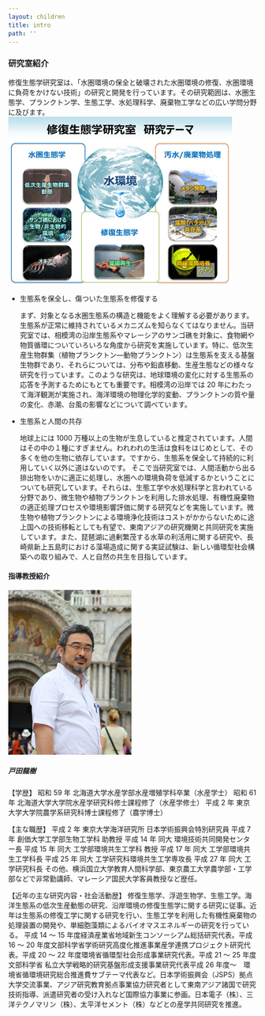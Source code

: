 ```yaml
---
layout: children
title: intro
path: ''
---
```


### 研究室紹介

修復生態学研究室は、「水圏環境の保全と破壊された水圏環境の修復、水圏環境に負荷をかけない技術」の研究と開発を行っています。その研究範囲は、水圏生態学、プランクトン学、生態工学、水処理科学、廃棄物工学などの広い学問分野に及びます。
![image](assets/images/theme.jpg)

- 生態系を保全し、傷ついた生態系を修復する

  まず、対象となる水圏生態系の構造と機能をよく理解する必要があります。生態系が正常に維持されているメカニズムを知らなくてはなりません。当研究室では、相模湾の沿岸生態系やマレーシアのサンゴ礁を対象に、食物網や物質循環についていろいろな角度から研究を実施しています。特に、低次生産生物群集（植物プランクトン―動物プランクトン）は生態系を支える基盤生物群であり、それらについては、分布や鉛直移動、生産生態などの様々な研究を行っています。このような研究は、地球環境の変化に対する生態系の応答を予測するためにもとても重要です。相模湾の沿岸では 20 年にわたって海洋観測が実施され、海洋環境の物理化学的変動、プランクトンの質や量の変化、赤潮、台風の影響などについて調べています。

- 生態系と人間の共存

  地球上には 1000 万種以上の生物が生息していると推定されています。人間はその中の１種にすぎません。われわれの生活は食料をはじめとして、その多くを他の生物に依存しています。ですから、生態系を保全して持続的に利用していく以外に道はないのです。
  そこで当研究室では、人間活動から出る排出物をいかに適正に処理し、水圏への環境負荷を低減するかということについても研究しています。それらは、生態工学や水処理科学と言われている分野であり、微生物や植物プランクトンを利用した排水処理、有機性廃棄物の適正処理プロセスや環境影響評価に関する研究などを実施しています。微生物や植物プランクトンによる環境浄化技術はコストがかからないために途上国への技術移転としても有望で、東南アジアの研究機関と共同研究を実施しています。また、琵琶湖に過剰繁茂する水草の利活用に関する研究や、長崎県新上五島町における藻場造成に関する実証試験は、新しい循環型社会構築への取り組みで、人と自然の共生を目指しています。

#### 指導教授紹介

![戸田龍樹](assets/images/toda_profile.jpg)

##### 戸田龍樹

【学歴】
昭和 59 年 北海道大学水産学部水産増殖学科卒業（水産学士）
昭和 61 年 北海道大学大学院水産学研究科修士課程修了（水産学修士）
平成 2 年 東京大学大学院農学系研究科博士課程修了（農学博士）

【主な職歴】
平成 2 年 東京大学海洋研究所 日本学術振興会特別研究員
平成 7 年 創価大学工学部生物工学科 助教授
平成 14 年 同大 環境技術共同開発センター長
平成 15 年 同大 工学部環境共生工学科 教授
平成 17 年 同大 工学部環境共生工学科長
平成 25 年 同大 工学研究科環境共生工学専攻長
平成 27 年 同大 工学研究科長
その他、横浜国立大学教育人間科学部、東京農工大学農学部・工学部などで非常勤講師、マレーシア国民大学客員教授など歴任。

【近年の主な研究内容・社会活動歴】
修復生態学、浮遊生物学、生態工学。海洋生態系の低次生産動態の研究、沿岸環境の修復生態学に関する研究に従事。近年は生態系の修復工学に関する研究を行い、生態工学を利用した有機性廃棄物の処理装置の開発や、単細胞藻類によるバイオマスエネルギーの研究を行っている。
平成 14 ～ 15 年度経済産業省地域新生コンソーシアム総括研究代表。平成 16 ～ 20
年度文部科学省学術研究高度化推進事業産学連携プロジェクト研究代表。平成 20 ～ 22
年度環境省循環型社会形成事業研究代表。平成 21 ～ 25 年度文部科学省
私立大学戦略的研究基盤形成支援事業研究代表平成 26 年度～　環境省循環境研究総合推進費サブテーマ代表など。日本学術振興会（JSPS）拠点大学交流事業、アジア研究教育拠点事業協力研究者として東南アジア諸国で研究技術指導、派遣研究者の受け入れなど国際協力事業に参画。日本電子（株）、三洋テクノマリン（株）、太平洋セメント（株）などとの産学共同研究を推進。
